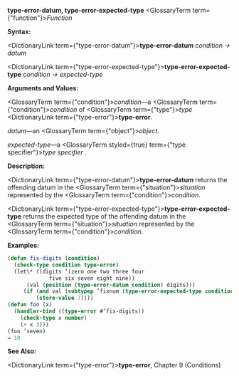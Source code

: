 **type-error-datum, type-error-expected-type** <GlossaryTerm  term={"function"}><i>Function</i></GlossaryTerm> 



**Syntax:** 



<DictionaryLink  term={"type-error-datum"}><b>type-error-datum</b></DictionaryLink> *condition → datum* 



<DictionaryLink  term={"type-error-expected-type"}><b>type-error-expected-type</b></DictionaryLink> *condition → expected-type* 



**Arguments and Values:** 



<GlossaryTerm  term={"condition"}><i>condition</i></GlossaryTerm>—a <GlossaryTerm  term={"condition"}><i>condition</i></GlossaryTerm> of <GlossaryTerm  term={"type"}><i>type</i></GlossaryTerm> <DictionaryLink  term={"type-error"}><b>type-error</b></DictionaryLink>. 



*datum*—an <GlossaryTerm  term={"object"}><i>object</i></GlossaryTerm>. 



*expected-type*—a <GlossaryTerm styled={true} term={"type specifier"}><i>type specifier</i></GlossaryTerm> . 



**Description:** 



<DictionaryLink  term={"type-error-datum"}><b>type-error-datum</b></DictionaryLink> returns the offending datum in the <GlossaryTerm  term={"situation"}><i>situation</i></GlossaryTerm> represented by the <GlossaryTerm  term={"condition"}><i>condition</i></GlossaryTerm>. 



<DictionaryLink  term={"type-error-expected-type"}><b>type-error-expected-type</b></DictionaryLink> returns the expected type of the offending datum in the <GlossaryTerm  term={"situation"}><i>situation</i></GlossaryTerm> represented by the <GlossaryTerm  term={"condition"}><i>condition</i></GlossaryTerm>. 



**Examples:**
```lisp
(defun fix-digits (condition) 
  (check-type condition type-error) 
  (let\* ((digits ’(zero one two three four 
			 five six seven eight nine))  
	  (val (position (type-error-datum condition) digits))) 
	 (if (and val (subtypep ’fixnum (type-error-expected-type condition))) 
	     (store-value 7)))) 
(defun foo (x) 
  (handler-bind ((type-error #’fix-digits)) 
    (check-type x number) 
    (+ x 3))) 
(foo ’seven) 
→ 10 
```
**See Also:** 



<DictionaryLink  term={"type-error"}><b>type-error</b></DictionaryLink>, Chapter 9 (Conditions) 



